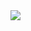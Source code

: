  <div>
  <a href="https://github.com/eagrundy">
  <img align="center" src="https://github-readme-stats.vercel.app/api?username=MostafaKhattab0&show_icons=true&theme=dracula&include_all_commits=true&count_private=true&hide=issues"/>
</div>

